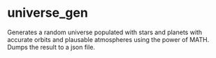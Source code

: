 # universe_gen
Generates a random universe populated with stars and planets with accurate orbits and plausable atmospheres using the power of MATH. Dumps the result to a json file.
